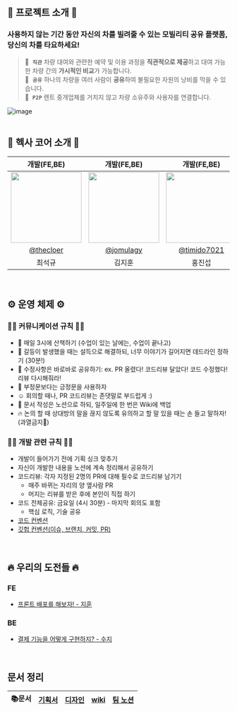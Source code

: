 ## 🚙 프로젝트 소개 🚙
### 사용하지 않는 기간 동안 자신의 차를 빌려줄 수 있는 모빌리티 공유 플랫폼, 당신의 차를 타요하세요!
> 👀  **`직관`** 차량 대여와 관련한 예약 및 이용 과정을 **직관적으로 제공**하고 대여 가능한 차량 간의 **가시적인 비교**가 가능합니다. <br/>
💖  **`공유`** 하나의 차량을 여러 사람이 **공유**하여 불필요한 자원의 낭비를 막을 수 있습니다. <br/>
🤝  **`P2P`** 렌트 중개업체를 거치지 않고 차량 소유주와 사용자를 연결합니다.

![image](https://github.com/softeerbootcamp-3rd/Team9-HexaCore/assets/90602694/56db0620-715b-48e6-b953-f8cfca0b31bf) <br/>
<br/>


## 👫 헥사 코어 소개 👫
|      개발(FE,BE)       |      개발(FE,BE)       |      개발(FE,BE)       |      개발(FE,BE)       |      개발(FE,BE)       |      개발(FE,BE)       |                                                                                                            
| :-: | :-: | :-: | :-: | :-: | :-: |
|   <img width="160px" src="https://avatars.githubusercontent.com/u/83699438?v=4" />    |                      <img width="160px" src="https://avatars.githubusercontent.com/u/87347699?v=4" />    |                   <img width="160px" src="https://avatars.githubusercontent.com/u/148764580?v=4"/>   |                   <img width="160px" src="https://avatars.githubusercontent.com/u/90602694?v=4"/>   |                   <img width="160px" src="https://avatars.githubusercontent.com/u/70956926?v=4"/>   |                   <img width="160px" src="https://avatars.githubusercontent.com/u/80809782?v=4"/>   |
|   [@thecloer](https://github.com/thecloer)   |    [@jomulagy](https://github.com/jomulagy)  | [@timido7021](https://github.com/timido7021)  | [@SuHyeon00](https://github.com/SuHyeon00)  | [@Yoon-Suji](https://github.com/Yoon-Suji)  | [@kelly1422](https://github.com/kelly1422)  |
| 최석규 | 김지훈 | 홍진섭 | 오수현 | 윤수지 | 김영경 |
<br/>


## ⚙️ 운영 체제 ⚙️
### 🤙🏻 커뮤니케이션 규칙 🤙🏻

- 🚶 매일 3시에 산책하기 (수업이 있는 날에는, 수업이 끝나고)
- 🚨 갈등이 발생했을 때는 설득으로 해결하되, 너무 이야기가 길어지면 데드라인 정하기 (30분!)
- 📢 수정사항은 바로바로 공유하기: ex. PR 올렸다! 코드리뷰 달았다! 코드 수정했다! 리뷰 다시해줘라!
- 💚 부정문보다는 긍정문을 사용하자 <br/>
- ☺️ 회의할 때나, PR 코드리뷰는 존댓말로 부드럽게 :)
- 📑 문서 작성은 노션으로 하되, 일주일에 한 번은 Wiki에 백업
- 🔥 논의 할 때 상대방의 말을 끊지 않도록 유의하고 할 말 있을 때는 손 들고 말하자! (과열금지🚨)

### 👩‍💻 개발 관련 규칙 🧑‍💻

- 개발이 들어가기 전에 기획 싱크 맞추기
- 자신이 개발한 내용을 노션에 계속 정리해서 공유하기
- 코드리뷰: 각자 지정된 2명의 PR에 대해 필수로 코드리뷰 남기기
    - 매주 바뀌는 자리의 양 옆사람 PR
    - 머지는 리뷰를 받은 후에 본인이 직접 하기
- 코드 전체공유: 금요일 (4시 30분) - 마지막 회의도 포함
    - 핵심 로직, 기술 공유
- [코드 컨벤션](https://wiry-elderberry-3bf.notion.site/82a3adfd02a24b278cb2cf93ab96d4db?pvs=4)
- [깃헙 컨벤션(이슈, 브랜치, 커밋, PR)](https://wiry-elderberry-3bf.notion.site/PR-90e9af0069494b87b949fd0312418e45?pvs=4)
<br/>


## 🔥 우리의 도전들 🔥
### FE
- [프론트 배포를 해보자! - 지훈]()

### BE
- [결제 기능을 어떻게 구현하지? - 수지]()

<br/>

## 문서 정리
| 📚문서 | [기획서](https://wiry-elderberry-3bf.notion.site/2f55d6aa566c4cf694fb1a8c4caf431e?pvs=4) | [디자인](https://www.figma.com/file/iInwlOQsmu8fNSMiLRHJRX/Airbnb-UI-Kit-(Community)?type=design&node-id=303%3A2220&mode=design&t=8TYu14orzQ9npxZ4-1) | [wiki]() | [팀 노션](https://wiry-elderberry-3bf.notion.site/Hexa-Core-2ae3a479a34d490ebf22493abbbdedbc?pvs=4) |
| :-: | :-: | :-: | :-: | :-: |

